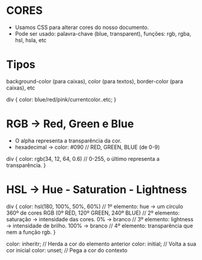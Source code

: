 # CORES
- Usamos CSS para alterar cores do nosso documento.
- Pode ser usado: palavra-chave (blue, transparent), funções: rgb, rgba, hsl, hsla, etc

# Tipos
background-color (para caixas), color (para textos), border-color (para caixas), etc

div {
    color: blue/red/pink/currentcolor..etc;
}

# RGB → Red, Green e Blue
- O alpha representa a transparência da cor.
- hexadecimal -> color: #090 // RED, GREEN, BLUE (de 0-9)

div {
    color: rgb(34, 12, 64, 0.6) // 0-255, o último representa a transparência.
}

# HSL → Hue - Saturation - Lightness
div {
    color: hsl(180, 100%, 50%, 60%) // 1º elemento: hue -> um círculo 360º de cores RGB (0º RED, 120º GREEN, 240º BLUE)
                                    // 2º elemento: saturação -> intensidade das cores. 0% -> branco
                                    // 3º elemento: lightness -> intensidade de brilho. 100% -> branco
                                    // 4º elemento: transparência que nem a função rgb.
}

color: inheritr; // Herda a cor do elemento anterior 
color: initial; // Volta a sua cor inicial 
color: unset; // Pega a cor do contexto 